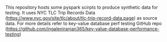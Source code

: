 This repository hosts some pyspark scirpts to produce synthetic data for testing. It uses NYC TLC Trip Records Data (https://www.nyc.gov/site/tlc/about/tlc-trip-record-data.page) as source data. 
For more details refer to key-value database perf testing GitHub repo (https://github.com/ingaleniranjan365/key-value-database-performance-testing)